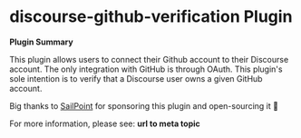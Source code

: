 # **discourse-github-verification** Plugin

**Plugin Summary**

This plugin allows users to connect their Github account to their Discourse account. The only integration with GitHub is through OAuth. This plugin's sole intention is to verify that a Discourse user owns a given GitHub account.

Big thanks to [SailPoint](https://www.sailpoint.com/) for sponsoring this plugin and open-sourcing it :tada:

For more information, please see: **url to meta topic**
